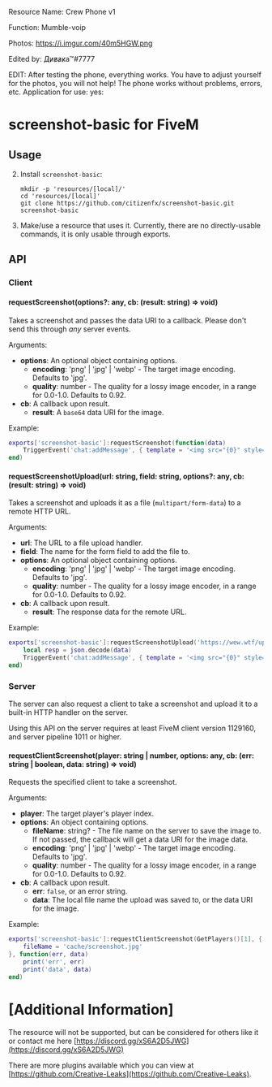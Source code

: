 Resource Name: Crew Phone v1

Function: Mumble-voip

Photos: https://i.imgur.com/40m5HGW.png

Edited by: Д̷и̷в̷а̷к̷а™#7777

EDIT: After testing the phone, everything works. You have to adjust yourself for the photos, you will not help! The phone works without problems, errors, etc. Application for use: yes: 


# screenshot-basic for FiveM

## Usage

2. Install `screenshot-basic`:
   ```
   mkdir -p 'resources/[local]/'
   cd 'resources/[local]'
   git clone https://github.com/citizenfx/screenshot-basic.git screenshot-basic
   ```
3. Make/use a resource that uses it. Currently, there are no directly-usable commands, it is only usable through exports.

## API

### Client

#### requestScreenshot(options?: any, cb: (result: string) => void)
Takes a screenshot and passes the data URI to a callback. Please don't send this through _any_ server events.

Arguments:
* **options**: An optional object containing options.
  * **encoding**: 'png' | 'jpg' | 'webp' - The target image encoding. Defaults to 'jpg'.
  * **quality**: number - The quality for a lossy image encoder, in a range for 0.0-1.0. Defaults to 0.92.
* **cb**: A callback upon result.
  * **result**: A `base64` data URI for the image.

Example:

```lua
exports['screenshot-basic']:requestScreenshot(function(data)
    TriggerEvent('chat:addMessage', { template = '<img src="{0}" style="max-width: 300px;" />', args = { data } })
end)
```

#### requestScreenshotUpload(url: string, field: string, options?: any, cb: (result: string) => void)
Takes a screenshot and uploads it as a file (`multipart/form-data`) to a remote HTTP URL.

Arguments:
* **url**: The URL to a file upload handler.
* **field**: The name for the form field to add the file to.
* **options**: An optional object containing options.
  * **encoding**: 'png' | 'jpg' | 'webp' - The target image encoding. Defaults to 'jpg'.
  * **quality**: number - The quality for a lossy image encoder, in a range for 0.0-1.0. Defaults to 0.92.
* **cb**: A callback upon result.
  * **result**: The response data for the remote URL.

Example:

```lua
exports['screenshot-basic']:requestScreenshotUpload('https://wew.wtf/upload.php', 'files[]', function(data)
    local resp = json.decode(data)
    TriggerEvent('chat:addMessage', { template = '<img src="{0}" style="max-width: 300px;" />', args = { resp.files[1].url } })
end)
```

### Server
The server can also request a client to take a screenshot and upload it to a built-in HTTP handler on the server.

Using this API on the server requires at least FiveM client version 1129160, and server pipeline 1011 or higher.

#### requestClientScreenshot(player: string | number, options: any, cb: (err: string | boolean, data: string) => void)
Requests the specified client to take a screenshot.

Arguments:
* **player**: The target player's player index.
* **options**: An object containing options.
  * **fileName**: string? - The file name on the server to save the image to. If not passed, the callback will get a data URI for the image data.
  * **encoding**: 'png' | 'jpg' | 'webp' - The target image encoding. Defaults to 'jpg'.
  * **quality**: number - The quality for a lossy image encoder, in a range for 0.0-1.0. Defaults to 0.92.
* **cb**: A callback upon result.
  * **err**: `false`, or an error string.
  * **data**: The local file name the upload was saved to, or the data URI for the image.


Example:
```lua
exports['screenshot-basic']:requestClientScreenshot(GetPlayers()[1], {
    fileName = 'cache/screenshot.jpg'
}, function(err, data)
    print('err', err)
    print('data', data)
end)
```

# [Additional Information]
The resource will not be supported, but can be considered for others like it or contact me here [https://discord.gg/xS6A2D5JWG](https://discord.gg/xS6A2D5JWG)

There are more plugins available which you can view at [https://github.com/Creative-Leaks](https://github.com/Creative-Leaks).
